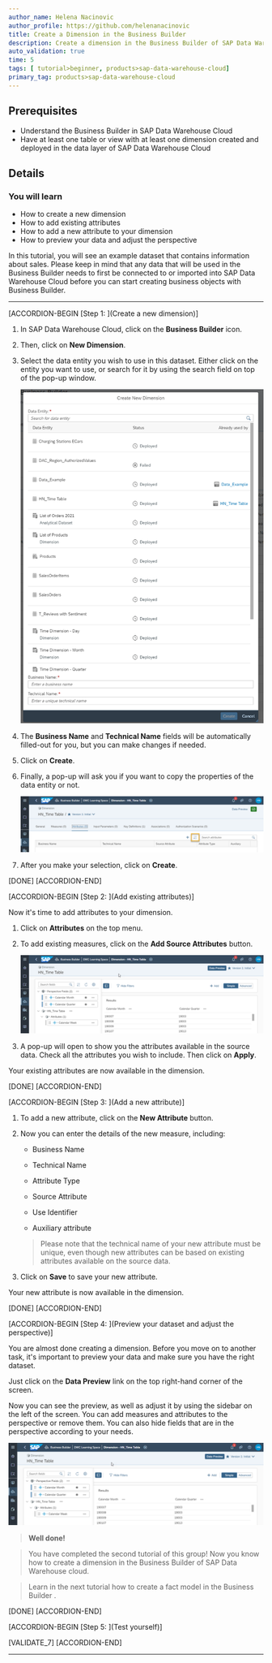 ```yaml
---
author_name: Helena Nacinovic
author_profile: https://github.com/helenanacinovic
title: Create a Dimension in the Business Builder
description: Create a dimension in the Business Builder of SAP Data Warehouse Cloud.
auto_validation: true
time: 5
tags: [ tutorial>beginner, products>sap-data-warehouse-cloud]
primary_tag: products>sap-data-warehouse-cloud
---
```


## Prerequisites
- Understand the Business Builder in SAP Data Warehouse Cloud
- Have at least one table or view with at least one dimension created and deployed in the data layer of SAP Data Warehouse Cloud


## Details
### You will learn
- How to create a new dimension
- How to add existing attributes
- How to add a new attribute to your dimension
- How to preview your data and adjust the perspective


In this tutorial, you will see an example dataset that contains information about sales. Please keep in mind that any data that will be used in the Business Builder needs to first be connected to or imported into SAP Data Warehouse Cloud before you can start creating business objects with Business Builder.

---

[ACCORDION-BEGIN [Step 1: ](Create a new dimension)]

1.	In SAP Data Warehouse Cloud, click on the **Business Builder** icon.

2.	Then, click on **New Dimension**.

3.	Select the data entity you wish to use in this dataset. Either click on the entity you want to use, or search for it by using the search field on top of the pop-up window.

    ![Picture1](Picture1.png)

4.	The **Business Name** and **Technical Name** fields will be automatically filled-out for you, but you can make changes if needed.

5.	Click on **Create**.

6.	Finally, a pop-up will ask you if you want to copy the properties of the data entity or not.

    ![Picture2](Picture2.png)

7.	After you make your selection, click on **Create**.


[DONE]
[ACCORDION-END]

[ACCORDION-BEGIN [Step 2: ](Add existing attributes)]

Now it's time to add attributes to your dimension.

1.	Click on **Attributes** on the top menu.

2.	To add existing measures, click on the **Add Source Attributes** button.

    ![Picture3](Picture3.png)

3.	A pop-up will open to show you the attributes available in the source data. Check all the attributes you wish to include. Then click on **Apply**.

Your existing attributes are now available in the dimension.


[DONE]
[ACCORDION-END]


[ACCORDION-BEGIN [Step 3: ](Add a new attribute)]

1.	To add a new attribute, click on the **New Attribute** button.

2.	Now you can enter the details of the new measure, including:

    - Business Name

    - Technical Name

    - Attribute Type

    - Source Attribute

    - Use Identifier

    - Auxiliary attribute

    > Please note that the technical name of your new attribute must be unique, even though new attributes can be based on existing attributes available on the source data.

3.	Click on **Save** to save your new attribute.

Your new attribute is now available in the dimension.


[DONE]
[ACCORDION-END]

[ACCORDION-BEGIN [Step 4: ](Preview your dataset and adjust the perspective)]

You are almost done creating a dimension. Before you move on to another task, it's important to preview your data and make sure you have the right dataset.

Just click on the **Data Preview** link on the top right-hand corner of the screen.

Now you can see the preview, as well as adjust it by using the sidebar on the left of the screen. You can add measures and attributes to the perspective or remove them. You can also hide fields that are in the perspective according to your needs.

![Picture3](Picture3.png)

> **Well done!**

> You have completed the second tutorial of this group! Now you know how to create a dimension in the Business Builder of SAP Data Warehouse cloud.

> Learn in the next tutorial how to create a fact model in the Business Builder .


[DONE]
[ACCORDION-END]

[ACCORDION-BEGIN [Step 5: ](Test yourself)]



[VALIDATE_7]
[ACCORDION-END]




---
